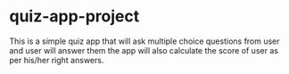 # quiz-app-project
This is a simple quiz app that will ask multiple choice questions from user and user will answer them the app will also calculate the score of user as per his/her right answers.
